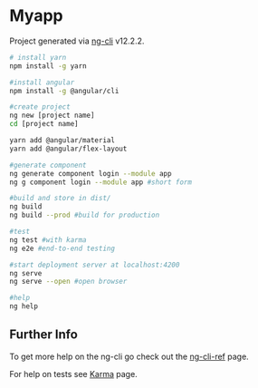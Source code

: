  # Myapp

Project generated via [ng-cli](https://github.com/angular/angular-cli) v12.2.2.

```sh
# install yarn
npm install -g yarn

#install angular
npm install -g @angular/cli

#create project
ng new [project name]
cd [project name]

yarn add @angular/material
yarn add @angular/flex-layout

#generate component
ng generate component login --module app
ng g component login --module app #short form

#build and store in dist/
ng build 									
ng build --prod #build for production

#test
ng test #with karma
ng e2e #end-to-end testing

#start deployment server at localhost:4200
ng serve
ng serve --open #open browser

#help
ng help
```

## Further Info

To get more help on the ng-cli go check out the [ng-cli-ref](https://angular.io/cli) page.

For help on tests see [Karma](https://karma-runner.github.io) page.
